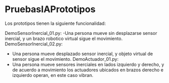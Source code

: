 # PruebasIAPrototipos
Los prototipos tienen la siguiente funcionalidad:

DemoSensorInercial_01.py: 
-Una persona mueve sin desplazarse sensor inercial, y un brazo robotico virtual sigue el movimiento.
DemoSensorInercial_02.py: 
- Una persona mueve desplazado sensor inercial, y objeto virtual de sensor sigue el movimiento.
DemoActuador_01.py: 
- Una persona mueve sensores inerciales en lados izquierdo y derecho, y de acuerdo a movimiento los actuadores ubicados en brazos derecho e izquierdo operan, en este caso vibran.

